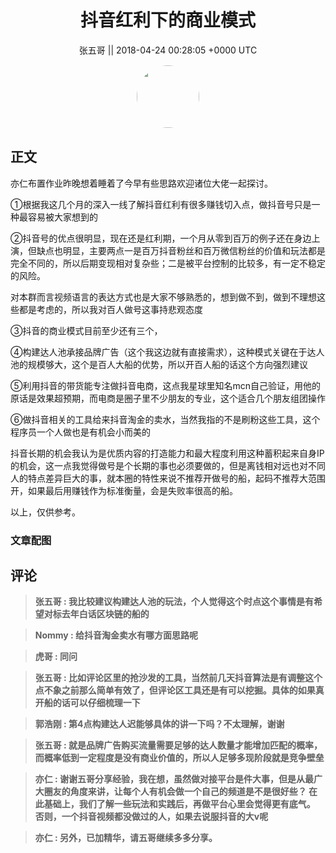 <h1 align="center">抖音红利下的商业模式</h1>




<p align="center">
    <a>张五哥 || 2018-04-24 00:28:05 &#43;0000 UTC</a>
</p>

<div align="center">
    <img src="https://images.zsxq.com/FgG0X9EnxRQVlX6M5uH1Ftrc3KNv?e=1590940799&amp;token=kIxbL07-8jAj8w1n4s9zv64FuZZNEATmlU_Vm6zD:W5htuLUMsu-oyJkDnSBmlG6Sdd0=" width="100" height="100" style="border:1px solid;border-radius:50%; color:#ffffff"/>
</div>




## 正文

<div>
亦仁布置作业昨晚想着睡着了今早有些思路欢迎诸位大佬一起探讨。

①根据我这几个月的深入一线了解抖音红利有很多赚钱切入点，做抖音号只是一种最容易被大家想到的

②抖音号的优点很明显，现在还是红利期，一个月从零到百万的例子还在身边上演，但缺点也明显，主要两点一是百万抖音粉丝和百万微信粉丝的价值和玩法都是完全不同的，所以后期变现相对复杂些；二是被平台控制的比较多，有一定不稳定的风险。

对本群而言视频语言的表达方式也是大家不够熟悉的，想到做不到，做到不理想这些都是考虑的，所以我对百人做号这事持悲观态度

③抖音的商业模式目前至少还有三个，

④构建达人池承接品牌广告（这个我这边就有直接需求），这种模式关键在于达人池的规模够大，这个是百人大船的优势，所以开百人船的话这个方向强烈建议

⑤利用抖音的带货能专注做抖音电商，这点我星球里知名mcn自己验证，用他的原话是效果超预期，而电商是圈子里不少朋友的专业，这个适合几个朋友组团操作

⑥做抖音相关的工具给来抖音淘金的卖水，当然我指的不是刷粉这些工具，这个程序员一个人做也是有机会小而美的

抖音长期的机会我认为是优质内容的打造能力和最大程度利用这种蓄积起来自身IP的机会，这一点我觉得做号是个长期的事也必须要做的，但是离钱相对远也对不同人的特点差异巨大的事，就本圈的特性来说不推荐开做号的船，起码不推荐大范围开，如果最后用赚钱作为标准衡量，会是失败率很高的船。

以上，仅供参考。
</div>

### 文章配图

<div class="image" align="center">

</div>


## 评论

<div align="left">
<div>

<blockquote >
<span> <strong>张五哥 : 我比较建议构建达人池的玩法，个人觉得这个时点这个事情是有希望对标去年白话区块链的船的 </strong></span>
</blockquote>

<blockquote >
<span> <strong>Nommy : 给抖音淘金卖水有哪方面思路呢 </strong></span>
</blockquote>

<blockquote >
<span> <strong>虎哥 : 同问 </strong></span>
</blockquote>

<blockquote >
<span> <strong>张五哥 : 比如评论区里的抢沙发的工具，当然前几天抖音算法是有调整这个点不象之前那么简单有效了，但评论区工具还是有可以挖掘。具体的如果真开船的话可以仔细梳理一下 </strong></span>
</blockquote>

<blockquote >
<span> <strong>郭浩刚 : 第4点构建达人迟能够具体的讲一下吗？不太理解，谢谢 </strong></span>
</blockquote>

<blockquote >
<span> <strong>张五哥 : 就是品牌广告购买流量需要足够的达人数量才能增加匹配的概率，而概率低到一定程度是没有商业价值的，所以人足够多现阶段就是竞争壁垒 </strong></span>
</blockquote>

<blockquote >
<span> <strong>亦仁 : 谢谢五哥分享经验，我在想，虽然做对接平台是件大事，但是从最广大圈友的角度来讲，让每个人有机会做一个自己的频道是不是很好些？ 在此基础上，我们了解一些玩法和实践后，再做平台心里会觉得更有底气。  否则，一个抖音视频都没做过的人，如果去说服抖音的大v呢 </strong></span>
</blockquote>

<blockquote >
<span> <strong>亦仁 : 另外，已加精华，请五哥继续多多分享。 </strong></span>
</blockquote>

</div>
</div>